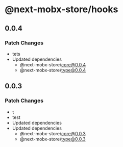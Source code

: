 # @next-mobx-store/hooks

## 0.0.4

### Patch Changes

- tets
- Updated dependencies
  - @next-mobx-store/core@0.0.4
  - @next-mobx-store/type@0.0.4

## 0.0.3

### Patch Changes

- t
- test
- Updated dependencies
- Updated dependencies
  - @next-mobx-store/core@0.0.3
  - @next-mobx-store/type@0.0.3
